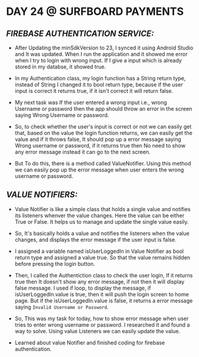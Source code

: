 # DAY 24 @ SURFBOARD PAYMENTS



## _FIREBASE AUTHENTICATION SERVICE:_

   - After Updating the minSdkVersion to 23, I synced it using Android Studio and It was updated. When I run the application and it showed me error when I try to login with wrong input. If I give a input which is already stored in my databse, it showed true. 

   - In my Authentication class, my login function has a String return type, instead of String I changed it to bool return type, because if the user input is correct it returns true, if it isn't correct it will return false. 

   - My next task was If the user entered a wrong input i.e., wrong Username or password then the app should throw an error in the screen saying Wrong Username or password. 

   - So, to check whether the user's input is correct or not we can easily get that, based on the value the login function returns, we can easily get the value and if it throws false, It should pop up a error message saying Wrong username or password, if it returns true then No need to show any error message instead it can go to the next screen.

  - But To do this, there is a method called ValueNotifier. Using this method we can easily pop up the error message when user enters the wrong username or password. 


## _VALUE NOTIFIERS:_ 

  - Value Notifier is like a simple class that holds a single value and notifies its listeners whenver the value changes. Here the value can be either True or False. It helps us to manage and update the single value easily. 

  - So, It's basically holds a value and notifies the listeners when the value changes, and displays the error message if the user input is false.

  - I assigned a variable named isUserLoggedIn in Value Notifier as bool return type and assigned a value true. So that the value remains hidden before pressing the login button.

  - Then, I called the Authentiction class to check the user login, If it returns true then It doesn't show any error message, if not then it will display false message. I used if loop, to display the message, if isUserLoggedIn.value is true, then it will push the login screen to home page. But if the isUserLoggedIn.value is false, it returns a error message saying `Invalid Username or Password`. 

  - So, This was my task for today, how to show error message when user tries to enter wrong username or password. I researched it and found a way to solve. Using value Listeners we can easily update the value.
  


  - Learned about value Notifier and finished coding for firebase authentication. 
